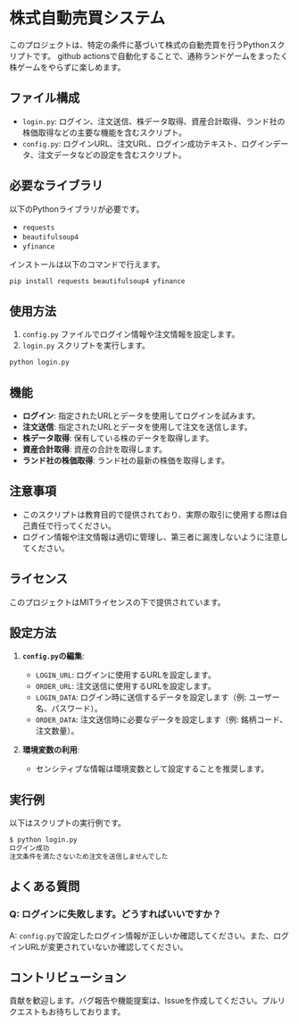 # 株式自動売買システム

このプロジェクトは、特定の条件に基づいて株式の自動売買を行うPythonスクリプトです。
github actionsで自動化することで、通称ランドゲームをまったく株ゲームをやらずに楽しめます。

## ファイル構成

- `login.py`: ログイン、注文送信、株データ取得、資産合計取得、ランド社の株価取得などの主要な機能を含むスクリプト。
- `config.py`: ログインURL、注文URL、ログイン成功テキスト、ログインデータ、注文データなどの設定を含むスクリプト。

## 必要なライブラリ

以下のPythonライブラリが必要です。

- `requests`
- `beautifulsoup4`
- `yfinance`

インストールは以下のコマンドで行えます。

```sh
pip install requests beautifulsoup4 yfinance
```

## 使用方法

1. `config.py` ファイルでログイン情報や注文情報を設定します。
2. `login.py` スクリプトを実行します。

```sh
python login.py
```

## 機能

- **ログイン**: 指定されたURLとデータを使用してログインを試みます。
- **注文送信**: 指定されたURLとデータを使用して注文を送信します。
- **株データ取得**: 保有している株のデータを取得します。
- **資産合計取得**: 資産の合計を取得します。
- **ランド社の株価取得**: ランド社の最新の株価を取得します。

## 注意事項

- このスクリプトは教育目的で提供されており、実際の取引に使用する際は自己責任で行ってください。
- ログイン情報や注文情報は適切に管理し、第三者に漏洩しないように注意してください。

## ライセンス

このプロジェクトはMITライセンスの下で提供されています。
## 設定方法

1. **`config.py`の編集**:
    - `LOGIN_URL`: ログインに使用するURLを設定します。
    - `ORDER_URL`: 注文送信に使用するURLを設定します。
    - `LOGIN_DATA`: ログイン時に送信するデータを設定します（例: ユーザー名、パスワード）。
    - `ORDER_DATA`: 注文送信時に必要なデータを設定します（例: 銘柄コード、注文数量）。

2. **環境変数の利用**:
    - センシティブな情報は環境変数として設定することを推奨します。

## 実行例

以下はスクリプトの実行例です。

```sh
$ python login.py
ログイン成功
注文条件を満たさないため注文を送信しませんでした
```

## よくある質問

### Q: ログインに失敗します。どうすればいいですか？

A: `config.py`で設定したログイン情報が正しいか確認してください。また、ログインURLが変更されていないか確認してください。

## コントリビューション

貢献を歓迎します。バグ報告や機能提案は、Issueを作成してください。プルリクエストもお待ちしております。
